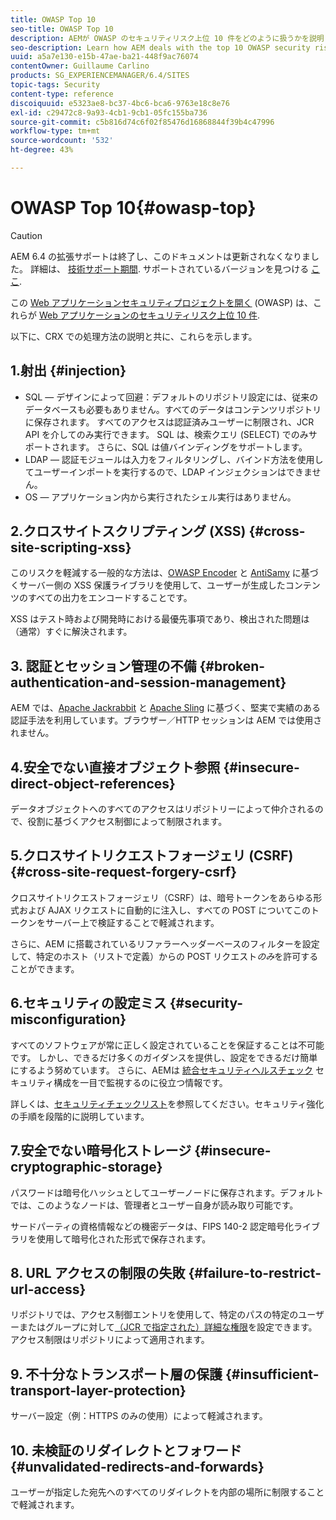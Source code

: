 ```yaml
---
title: OWASP Top 10
seo-title: OWASP Top 10
description: AEMが OWASP のセキュリティリスク上位 10 件をどのように扱うかを説明します。
seo-description: Learn how AEM deals with the top 10 OWASP security risks.
uuid: a5a7e130-e15b-47ae-ba21-448f9ac76074
contentOwner: Guillaume Carlino
products: SG_EXPERIENCEMANAGER/6.4/SITES
topic-tags: Security
content-type: reference
discoiquuid: e5323ae8-bc37-4bc6-bca6-9763e18c8e76
exl-id: c29472c8-9a93-4cb1-9cb1-05fc155ba736
source-git-commit: c5b816d74c6f02f85476d16868844f39b4c47996
workflow-type: tm+mt
source-wordcount: '532'
ht-degree: 43%

---
```


# OWASP Top 10{#owasp-top}

>[!CAUTION]
>
>AEM 6.4 の拡張サポートは終了し、このドキュメントは更新されなくなりました。 詳細は、 [技術サポート期間](https://helpx.adobe.com/jp/support/programs/eol-matrix.html). サポートされているバージョンを見つける [ここ](https://experienceleague.adobe.com/docs/?lang=ja).

この [Web アプリケーションセキュリティプロジェクトを開く](https://www.owasp.org) (OWASP) は、これらが [Web アプリケーションのセキュリティリスク上位 10 件](https://www.owasp.org/index.php/OWASP_Top_Ten_Project).

以下に、CRX での処理方法の説明と共に、これらを示します。

## 1.射出 {#injection}

* SQL — デザインによって回避：デフォルトのリポジトリ設定には、従来のデータベースも必要もありません。すべてのデータはコンテンツリポジトリに保存されます。 すべてのアクセスは認証済みユーザーに制限され、JCR API を介してのみ実行できます。 SQL は、検索クエリ (SELECT) でのみサポートされます。 さらに、SQL は値バインディングをサポートします。
* LDAP — 認証モジュールは入力をフィルタリングし、バインド方法を使用してユーザーインポートを実行するので、LDAP インジェクションはできません。
* OS — アプリケーション内から実行されたシェル実行はありません。

## 2.クロスサイトスクリプティング (XSS) {#cross-site-scripting-xss}

このリスクを軽減する一般的な方法は、[OWASP Encoder](https://www.owasp.org/index.php/OWASP_Java_Encoder_Project) と [AntiSamy](https://www.owasp.org/index.php/Category:OWASP_AntiSamy_Project) に基づくサーバー側の XSS 保護ライブラリを使用して、ユーザーが生成したコンテンツのすべての出力をエンコードすることです。

XSS はテスト時および開発時における最優先事項であり、検出された問題は（通常）すぐに解決されます。

## 3. 認証とセッション管理の不備 {#broken-authentication-and-session-management}

AEM では、[Apache Jackrabbit](https://jackrabbit.apache.org/) と [Apache Sling](https://sling.apache.org/) に基づく、堅実で実績のある認証手法を利用しています。ブラウザー／HTTP セッションは AEM では使用されません。

## 4.安全でない直接オブジェクト参照 {#insecure-direct-object-references}

データオブジェクトへのすべてのアクセスはリポジトリーによって仲介されるので、役割に基づくアクセス制御によって制限されます。

## 5.クロスサイトリクエストフォージェリ (CSRF) {#cross-site-request-forgery-csrf}

クロスサイトリクエストフォージェリ（CSRF）は、暗号トークンをあらゆる形式および AJAX リクエストに自動的に注入し、すべての POST についてこのトークンをサーバー上で検証することで軽減されます。

さらに、AEM に搭載されているリファラーヘッダーベースのフィルターを設定して、特定のホスト（リストで定義）からの POST リクエスト&#x200B;*のみ*&#x200B;を許可することができます。

## 6.セキュリティの設定ミス {#security-misconfiguration}

すべてのソフトウェアが常に正しく設定されていることを保証することは不可能です。 しかし、できるだけ多くのガイダンスを提供し、設定をできるだけ簡単にするよう努めています。 さらに、AEMは [統合セキュリティヘルスチェック](/help/sites-administering/operations-dashboard.md) セキュリティ構成を一目で監視するのに役立つ情報です。

詳しくは、[セキュリティチェックリスト](/help/sites-administering/security-checklist.md)を参照してください。セキュリティ強化の手順を段階的に説明しています。

## 7.安全でない暗号化ストレージ {#insecure-cryptographic-storage}

パスワードは暗号化ハッシュとしてユーザーノードに保存されます。デフォルトでは、このようなノードは、管理者とユーザー自身が読み取り可能です。

サードパーティの資格情報などの機密データは、FIPS 140-2 認定暗号化ライブラリを使用して暗号化された形式で保存されます。

## 8. URL アクセスの制限の失敗 {#failure-to-restrict-url-access}

リポジトリでは、アクセス制御エントリを使用して、特定のパスの特定のユーザーまたはグループに対して[（JCR で指定された）詳細な権限](https://www.adobe.io/experience-manager/reference-materials/spec/jcr/2.0/16_Access_Control_Management.html)を設定できます。アクセス制限はリポジトリによって適用されます。

## 9. 不十分なトランスポート層の保護 {#insufficient-transport-layer-protection}

サーバー設定（例：HTTPS のみの使用）によって軽減されます。

## 10. 未検証のリダイレクトとフォワード {#unvalidated-redirects-and-forwards}

ユーザーが指定した宛先へのすべてのリダイレクトを内部の場所に制限することで軽減されます。
